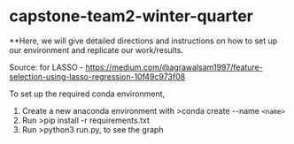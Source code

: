 # capstone-team2-winter-quarter

**Here, we will give detailed directions and instructions on how to set up our environment and replicate our work/results.


Source: for LASSO - https://medium.com/@agrawalsam1997/feature-selection-using-lasso-regression-10f49c973f08

To set up the required conda environment,
1. Create a new anaconda environment with >conda create --name `<name>`
2. Run >pip install -r requirements.txt
3. Run >python3 run.py, to see the graph

